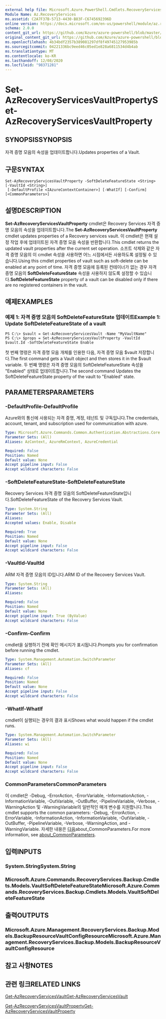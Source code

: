 ```yaml
---
external help file: Microsoft.Azure.PowerShell.Cmdlets.RecoveryServices.Backup.dll-Help.xml
Module Name: Az.RecoveryServices
ms.assetid: C2A7F37B-5713-4430-B83F-C6745692396D
online version: https://docs.microsoft.com/en-us/powershell/module/az.recoveryservices/set-azrecoveryservicesvaultproperty
schema: 2.0.0
content_git_url: https://github.com/Azure/azure-powershell/blob/master/src/RecoveryServices/RecoveryServices/help/Set-AzRecoveryServicesVaultProperty.md
original_content_git_url: https://github.com/Azure/azure-powershell/blob/master/src/RecoveryServices/RecoveryServices/help/Set-AzRecoveryServicesVaultProperty.md
ms.openlocfilehash: 4b34bdf2357b389081297df8f49745127953985b
ms.sourcegitcommit: 04221336bc9eed46c05ed1e828a6811534d4b4ab
ms.translationtype: MT
ms.contentlocale: ko-KR
ms.lasthandoff: 12/08/2020
ms.locfileid: "98371281"
---
```

# <span data-ttu-id="ccd41-101">Set-AzRecoveryServicesVaultProperty</span><span class="sxs-lookup"><span data-stu-id="ccd41-101">Set-AzRecoveryServicesVaultProperty</span></span>

## <span data-ttu-id="ccd41-102">SYNOPSIS</span><span class="sxs-lookup"><span data-stu-id="ccd41-102">SYNOPSIS</span></span>
<span data-ttu-id="ccd41-103">자격 증명 모음의 속성을 업데이트합니다.</span><span class="sxs-lookup"><span data-stu-id="ccd41-103">Updates properties of a Vault.</span></span>

## <span data-ttu-id="ccd41-104">구문</span><span class="sxs-lookup"><span data-stu-id="ccd41-104">SYNTAX</span></span>

```
Set-AzRecoveryServicesVaultProperty -SoftDeleteFeatureState <String> [-VaultId <String>]
 [-DefaultProfile <IAzureContextContainer>] [-WhatIf] [-Confirm] [<CommonParameters>]
```

## <span data-ttu-id="ccd41-105">설명</span><span class="sxs-lookup"><span data-stu-id="ccd41-105">DESCRIPTION</span></span>
<span data-ttu-id="ccd41-106">**Set-AzRecoveryServicesVaultProperty** cmdlet은 Recovery Services 자격 증명 모음의 속성을 업데이트합니다.</span><span class="sxs-lookup"><span data-stu-id="ccd41-106">The **Set-AzRecoveryServicesVaultProperty** cmdlet updates properties of a Recovery services vault.</span></span>
<span data-ttu-id="ccd41-107">이 cmdlet은 현재 설정 작업 후에 업데이트된 자격 증명 모음 속성을 반환합니다.</span><span class="sxs-lookup"><span data-stu-id="ccd41-107">This cmdlet returns the updated vault properties after the current set operation.</span></span>
<span data-ttu-id="ccd41-108">소프트 삭제와 같은 자격 증명 모음의 이 cmdlet 속성을 사용하면 어느 시점에서든 사용하도록 설정될 수 있습니다.</span><span class="sxs-lookup"><span data-stu-id="ccd41-108">Using this cmdlet properties of vault such as soft-delete can be enabled at any point of time.</span></span>
<span data-ttu-id="ccd41-109">자격 증명 모음에 등록된 컨테이너가 없는 경우 자격 증명 모음의 **SoftDeleteFeatureState** 속성을 사용하지 않도록 설정할 수 있습니다.</span><span class="sxs-lookup"><span data-stu-id="ccd41-109">**SoftDeleteFeatureState** property of a vault can be disabled only if there are no registered containers in the vault.</span></span>

## <span data-ttu-id="ccd41-110">예제</span><span class="sxs-lookup"><span data-stu-id="ccd41-110">EXAMPLES</span></span>

### <span data-ttu-id="ccd41-111">예제 1: 자격 증명 모음의 SoftDeleteFeatureState 업데이트</span><span class="sxs-lookup"><span data-stu-id="ccd41-111">Example 1: Update SoftDeleteFeatureState of a vault</span></span>
```
PS C:\> $vault = Get-AzRecoveryServicesVault -Name "MyVaultName"
PS C:\> $props = Set-AzRecoveryServicesVaultProperty -VaultId $vault.Id -SoftDeleteFeatureState Enable
```

<span data-ttu-id="ccd41-112">첫 번째 명령은 자격 증명 모음 개체를 인용한 다음, 자격 증명 모음 $vault 저장합니다.</span><span class="sxs-lookup"><span data-stu-id="ccd41-112">The first command gets a Vault object and then stores it in the $vault variable.</span></span>
<span data-ttu-id="ccd41-113">두 번째 명령은 자격 증명 모음의 SoftDeleteFeatureState 속성을 "Enabled" 상태로 업데이트합니다.</span><span class="sxs-lookup"><span data-stu-id="ccd41-113">The second command Updates the SoftDeleteFeatureState property of the vault to "Enabled" state.</span></span>

## <span data-ttu-id="ccd41-114">PARAMETERS</span><span class="sxs-lookup"><span data-stu-id="ccd41-114">PARAMETERS</span></span>

### <span data-ttu-id="ccd41-115">-DefaultProfile</span><span class="sxs-lookup"><span data-stu-id="ccd41-115">-DefaultProfile</span></span>
<span data-ttu-id="ccd41-116">Azure와의 통신에 사용되는 자격 증명, 계정, 테넌트 및 구독입니다.</span><span class="sxs-lookup"><span data-stu-id="ccd41-116">The credentials, account, tenant, and subscription used for communication with azure.</span></span>

```yaml
Type: Microsoft.Azure.Commands.Common.Authentication.Abstractions.Core.IAzureContextContainer
Parameter Sets: (All)
Aliases: AzContext, AzureRmContext, AzureCredential

Required: False
Position: Named
Default value: None
Accept pipeline input: False
Accept wildcard characters: False
```

### <span data-ttu-id="ccd41-117">-SoftDeleteFeatureState</span><span class="sxs-lookup"><span data-stu-id="ccd41-117">-SoftDeleteFeatureState</span></span>
<span data-ttu-id="ccd41-118">Recovery Services 자격 증명 모음의 SoftDeleteFeatureState입니다.</span><span class="sxs-lookup"><span data-stu-id="ccd41-118">SoftDeleteFeatureState of the Recovery Services Vault.</span></span>

```yaml
Type: System.String
Parameter Sets: (All)
Aliases:
Accepted values: Enable, Disable

Required: True
Position: Named
Default value: None
Accept pipeline input: False
Accept wildcard characters: False
```

### <span data-ttu-id="ccd41-119">-VaultId</span><span class="sxs-lookup"><span data-stu-id="ccd41-119">-VaultId</span></span>
<span data-ttu-id="ccd41-120">ARM 자격 증명 모음의 ID입니다.</span><span class="sxs-lookup"><span data-stu-id="ccd41-120">ARM ID of the Recovery Services Vault.</span></span>

```yaml
Type: System.String
Parameter Sets: (All)
Aliases:

Required: False
Position: Named
Default value: None
Accept pipeline input: True (ByValue)
Accept wildcard characters: False
```

### <span data-ttu-id="ccd41-121">-Confirm</span><span class="sxs-lookup"><span data-stu-id="ccd41-121">-Confirm</span></span>
<span data-ttu-id="ccd41-122">cmdlet을 실행하기 전에 확인 메시지가 표시됩니다.</span><span class="sxs-lookup"><span data-stu-id="ccd41-122">Prompts you for confirmation before running the cmdlet.</span></span>

```yaml
Type: System.Management.Automation.SwitchParameter
Parameter Sets: (All)
Aliases: cf

Required: False
Position: Named
Default value: None
Accept pipeline input: False
Accept wildcard characters: False
```

### <span data-ttu-id="ccd41-123">-WhatIf</span><span class="sxs-lookup"><span data-stu-id="ccd41-123">-WhatIf</span></span>
<span data-ttu-id="ccd41-124">cmdlet이 실행되는 경우의 결과 표시</span><span class="sxs-lookup"><span data-stu-id="ccd41-124">Shows what would happen if the cmdlet runs.</span></span>

```yaml
Type: System.Management.Automation.SwitchParameter
Parameter Sets: (All)
Aliases: wi

Required: False
Position: Named
Default value: None
Accept pipeline input: False
Accept wildcard characters: False
```

### <span data-ttu-id="ccd41-125">CommonParameters</span><span class="sxs-lookup"><span data-stu-id="ccd41-125">CommonParameters</span></span>
<span data-ttu-id="ccd41-126">이 cmdlet은 -Debug, -ErrorAction, -ErrorVariable, -InformationAction, -InformationVariable, -OutVariable, -OutBuffer, -PipelineVariable, -Verbose, -WarningAction 및 -WarningVariable의 일반적인 매개 변수를 지원합니다.</span><span class="sxs-lookup"><span data-stu-id="ccd41-126">This cmdlet supports the common parameters: -Debug, -ErrorAction, -ErrorVariable, -InformationAction, -InformationVariable, -OutVariable, -OutBuffer, -PipelineVariable, -Verbose, -WarningAction, and -WarningVariable.</span></span> <span data-ttu-id="ccd41-127">자세한 내용은 [다음](http://go.microsoft.com/fwlink/?LinkID=113216)about_CommonParameters.</span><span class="sxs-lookup"><span data-stu-id="ccd41-127">For more information, see [about_CommonParameters](http://go.microsoft.com/fwlink/?LinkID=113216).</span></span>

## <span data-ttu-id="ccd41-128">입력</span><span class="sxs-lookup"><span data-stu-id="ccd41-128">INPUTS</span></span>

### <span data-ttu-id="ccd41-129">System.String</span><span class="sxs-lookup"><span data-stu-id="ccd41-129">System.String</span></span>

### <span data-ttu-id="ccd41-130">Microsoft.Azure.Commands.RecoveryServices.Backup.Cmdlets.Models.VaultSoftDeleteFeatureState</span><span class="sxs-lookup"><span data-stu-id="ccd41-130">Microsoft.Azure.Commands.RecoveryServices.Backup.Cmdlets.Models.VaultSoftDeleteFeatureState</span></span>

## <span data-ttu-id="ccd41-131">출력</span><span class="sxs-lookup"><span data-stu-id="ccd41-131">OUTPUTS</span></span>

### <span data-ttu-id="ccd41-132">Microsoft.Azure.Management.RecoveryServices.Backup.Models.BackupResourceVaultConfigResource</span><span class="sxs-lookup"><span data-stu-id="ccd41-132">Microsoft.Azure.Management.RecoveryServices.Backup.Models.BackupResourceVaultConfigResource</span></span>

## <span data-ttu-id="ccd41-133">참고 사항</span><span class="sxs-lookup"><span data-stu-id="ccd41-133">NOTES</span></span>

## <span data-ttu-id="ccd41-134">관련 링크</span><span class="sxs-lookup"><span data-stu-id="ccd41-134">RELATED LINKS</span></span>

[<span data-ttu-id="ccd41-135">Get-AzRecoveryServicesVault</span><span class="sxs-lookup"><span data-stu-id="ccd41-135">Get-AzRecoveryServicesVault</span></span>](./Get-AzRecoveryServicesVault.md)

[<span data-ttu-id="ccd41-136">Get-AzRecoveryServicesVaultProperty</span><span class="sxs-lookup"><span data-stu-id="ccd41-136">Get-AzRecoveryServicesVaultProperty</span></span>](./Get-AzRecoveryServicesVaultProperty.md)


